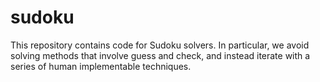 # sudoku
This repository contains code for Sudoku solvers. In particular, we avoid solving methods that involve guess and check, and instead iterate with a series of human implementable techniques.
